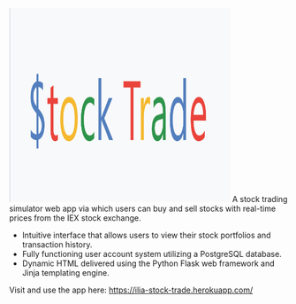 
<img src="demo/Logo.png" alt="$tock Trade" width="400" height="350" style="text-align: center" />
<!--# Stock-Trade-->
A stock trading simulator web app via which users can buy and sell stocks with real-time prices from the IEX stock exchange. 


- Intuitive interface that allows users to view their stock portfolios and transaction history.
- Fully functioning user account system utilizing a PostgreSQL database.
- Dynamic HTML delivered using the Python Flask web framework and Jinja templating engine.


Visit and use the app here:
https://ilia-stock-trade.herokuapp.com/
